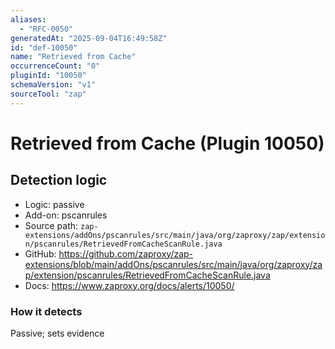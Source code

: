 ```yaml
---
aliases:
  - "RFC-0050"
generatedAt: "2025-09-04T16:49:58Z"
id: "def-10050"
name: "Retrieved from Cache"
occurrenceCount: "0"
pluginId: "10050"
schemaVersion: "v1"
sourceTool: "zap"
---
```


# Retrieved from Cache (Plugin 10050)

## Detection logic

- Logic: passive
- Add-on: pscanrules
- Source path: `zap-extensions/addOns/pscanrules/src/main/java/org/zaproxy/zap/extension/pscanrules/RetrievedFromCacheScanRule.java`
- GitHub: https://github.com/zaproxy/zap-extensions/blob/main/addOns/pscanrules/src/main/java/org/zaproxy/zap/extension/pscanrules/RetrievedFromCacheScanRule.java
- Docs: https://www.zaproxy.org/docs/alerts/10050/

### How it detects

Passive; sets evidence

